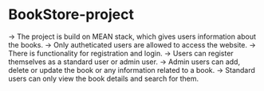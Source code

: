# BookStore-project
-> The project is build on MEAN stack, which gives users information about the books.
-> Only autheticated users are allowed to access the website.
-> There is functionality for registration and login.
-> Users can register themselves as a standard user or admin user.
-> Admin users can add, delete or update the book or any information related to a book.
-> Standard users can only view the book details and search for them.

